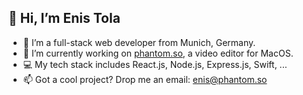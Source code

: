 ## 👋  Hi, I’m Enis Tola
- 👾  I’m a full-stack web developer from Munich, Germany.
- 🌱  I’m currently working on [phantom.so](https://phantom.so), a video editor for MacOS.
- 💻  My tech stack includes React.js, Node.js, Express.js, Swift, ...
- 📫  Got a cool project? Drop me an email: enis@phantom.so
